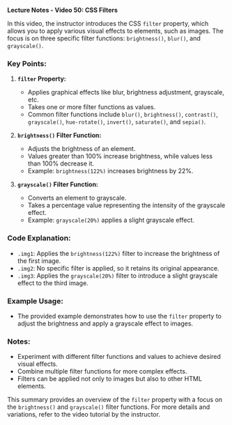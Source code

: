 **Lecture Notes - Video 50: CSS Filters**

In this video, the instructor introduces the CSS `filter` property, which allows you to apply various visual effects to elements, such as images. The focus is on three specific filter functions: `brightness()`, `blur()`, and `grayscale()`.

### Key Points:

1. **`filter` Property:**
   - Applies graphical effects like blur, brightness adjustment, grayscale, etc.
   - Takes one or more filter functions as values.
   - Common filter functions include `blur()`, `brightness()`, `contrast()`, `grayscale()`, `hue-rotate()`, `invert()`, `saturate()`, and `sepia()`.

2. **`brightness()` Filter Function:**
   - Adjusts the brightness of an element.
   - Values greater than 100% increase brightness, while values less than 100% decrease it.
   - Example: `brightness(122%)` increases brightness by 22%.

3. **`grayscale()` Filter Function:**
   - Converts an element to grayscale.
   - Takes a percentage value representing the intensity of the grayscale effect.
   - Example: `grayscale(20%)` applies a slight grayscale effect.

### Code Explanation:

- `.img1`: Applies the `brightness(122%)` filter to increase the brightness of the first image.
- `.img2`: No specific filter is applied, so it retains its original appearance.
- `.img3`: Applies the `grayscale(20%)` filter to introduce a slight grayscale effect to the third image.

### Example Usage:

- The provided example demonstrates how to use the `filter` property to adjust the brightness and apply a grayscale effect to images.

### Notes:

- Experiment with different filter functions and values to achieve desired visual effects.
- Combine multiple filter functions for more complex effects.
- Filters can be applied not only to images but also to other HTML elements.

This summary provides an overview of the `filter` property with a focus on the `brightness()` and `grayscale()` filter functions. For more details and variations, refer to the video tutorial by the instructor.
